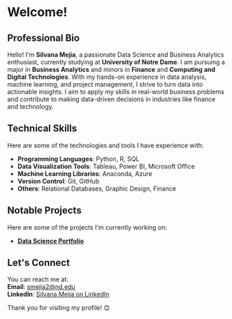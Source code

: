 # Welcome!

## Professional Bio

Hello! I'm **Silvana Mejia**, a passionate Data Science and Business Analytics enthusiast, currently studying at **University of Notre Dame**. I am pursuing a major in **Business Analytics** and minors in **Finance** and **Computing and Digital Technologies**. With my hands-on experience in data analysis, machine learning, and project management, I strive to turn data into actionable insights. I aim to apply my skills in real-world business problems and contribute to making data-driven decisions in industries like finance and technology.

## Technical Skills

Here are some of the technologies and tools I have experience with:

- **Programming Languages**: Python, R, SQL
- **Data Visualization Tools**: Tableau, Power BI, Microsoft Office
- **Machine Learning Libraries**: Anaconda, Azure
- **Version Control**: Git, GitHub
- **Others**: Relational Databases, Graphic Design, Finance

## Notable Projects

Here are some of the projects I'm currently working on:

- **[Data Science Portfolio](https://github.com/silvanamejia1/MEJIA-Python-Portfolio)** 

## Let's Connect

You can reach me at:  
**Email**: smejia2@nd.edu  
**LinkedIn**: [Silvana Mejia on LinkedIn](https://www.linkedin.com/in/silvana-mejia-/)

Thank you for visiting my profile! 😊
